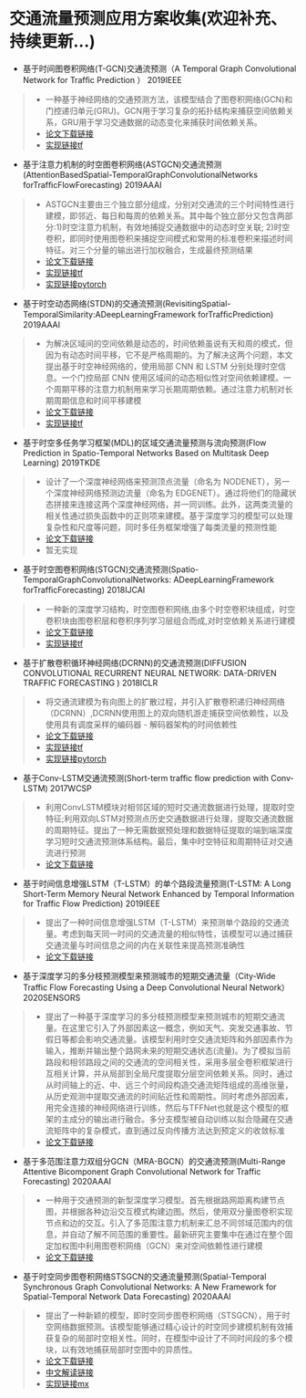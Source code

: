 # 交通流量预测应用方案收集(欢迎补充、持续更新...)

* 基于时间图卷积网络(T-GCN)交通流预测（A Temporal Graph Convolutional Network for Trafﬁc Prediction
） 2019IEEE
> * 一种基于神经网络的交通预测方法，该模型结合了图卷积网络(GCN)和门控递归单元(GRU)。GCN用于学习复杂的拓扑结构来捕获空间依赖关系，GRU用于学习交通数据的动态变化来捕获时间依赖关系。
> * [论文下载链接](https://arxiv.org/abs/1811.05320?context=stat.ML)
> * [实现链接tf](https://github.com/lehaifeng/T-GCN)

* 基于注意力机制的时空图卷积网络(ASTGCN)交通流预测(AttentionBasedSpatial-TemporalGraphConvolutionalNetworks forTrafﬁcFlowForecasting) 2019AAAI
> * ASTGCN主要由三个独立部分组成，分别对交通流的三个时间特性进行建模，即邻近、每日和每周的依赖关系。其中每个独立部分又包含两部分:1)时空注意力机制，有效地捕捉交通数据中的动态时空关联; 2)时空卷积，即同时使用图卷积来捕捉空间模式和常用的标准卷积来描述时间特征。对三个分量的输出进行加权融合，生成最终预测结果
> * [论文下载链接](https://github.com/Davidham3/ASTGCN/blob/master/papers)
> * [实现链接tf](https://github.com/guoshnBJTU/ASTGCN)
> * [实现链接pytorch](https://github.com/jianpingbadao/ASTGCN-PyTorch)

* 基于时空动态网络(STDN)的交通流预测(RevisitingSpatial-TemporalSimilarity:ADeepLearningFramework forTrafﬁcPrediction) 2019AAAI
> * 为解决区域间的空间依赖是动态的，时间依赖虽说有天和周的模式，但因为有动态时间平移，它不是严格周期的。为了解决这两个问题，本文提出基于时空神经网络的，使用局部 CNN 和 LSTM 分别处理时空信息。一个门控局部 CNN 使用区域间的动态相似性对空间依赖建模。一个周期平移的注意力机制用来学习长期周期依赖。通过注意力机制对长期周期信息和时间平移建模
> * [论文下载链接](http://export.arxiv.org/abs/1803.01254)
> * [实现链接tf](https://github.com/tangxianfeng/STDN)

* 基于时空多任务学习框架(MDL)的区域交通流量预测与流向预测(Flow Prediction in Spatio-Temporal Networks Based on Multitask Deep Learning)  2019TKDE
> * 设计了一个深度神经网络来预测顶点流量（命名为 NODENET），另一个深度神经网络预测边流量（命名为 EDGENET）。通过将他们的隐藏状态拼接来连接这两个深度神经网络，并一同训练。此外，这两类流量的相关性通过损失函数中的正则项来建模。基于深度学习的模型可以处理复杂性和尺度等问题，同时多任务框架增强了每类流量的预测性能
> * [论文下载链接](https://ieeexplore.ieee.org/document/8606218)
> * 暂无实现


* 基于时空图卷积网络(STGCN)交通流预测(Spatio-TemporalGraphConvolutionalNetworks: ADeepLearningFramework forTrafﬁcForecasting) 2018IJCAI
> * 一种新的深度学习结构，时空图卷积网络,由多个时空卷积块组成，时空卷积块由图卷积层和卷积序列学习层组合而成,对时空依赖关系进行建模
> * [论文下载链接](https://arxiv.org/abs/1709.04875v4)
> * [实现链接tf](https://github.com/VeritasYin/STGCN_IJCAI-18)

 * 基于扩散卷积循环神经网络(DCRNN)的交通流预测(DIFFUSION CONVOLUTIONAL RECURRENT NEURAL NETWORK: DATA-DRIVEN TRAFFIC FORECASTING
) 2018ICLR
> * 将交通流建模为有向图上的扩散过程，并引入扩散卷积递归神经网络（DCRNN）,DCRNN使用图上的双向随机游走捕获空间依赖性，以及使用具有调度采样的编码器 - 解码器架构的时间依赖性
> * [论文下载链接](https://arxiv.org/abs/1707.01926)
> * [实现链接tf](https://github.com/liyaguang/DCRNN)
> * [实现链接pytorch](https://github.com/chnsh/DCRNN_PyTorch)

* 基于Conv-LSTM交通流预测(Short-term traffic flow prediction with Conv-LSTM) 2017WCSP
> * 利用ConvLSTM模块对相邻区域的短时交通流数据进行处理，提取时空特征;利用双向LSTM对预测点历史交通数据进行处理，提取交通流数据的周期特征。提出了一种无需数据预处理和数据特征提取的端到端深度学习短时交通流预测体系结构。最后，集中时空特征和周期特征对交通流进行预测
> * [论文下载链接](https://ieeexplore.ieee.org/document/8171119)

* 基于时间信息增强LSTM（T-LSTM）的单个路段流量预测(T-LSTM: A Long Short-Term Memory Neural Network Enhanced by Temporal Information for Traffic Flow Prediction) 2019IEEE
> * 提出了一种时间信息增强LSTM（T-LSTM）来预测单个路段的交通流量。考虑到每天同一时间的交通流量的相似特性，该模型可以通过捕获交通流量与时间信息之间的内在关联性来提高预测准确性
> * [论文下载链接](https://www.researchgate.net/publication/334619357_T-LSTM_A_Long_Short-Term_Memory_Neural_Network_Enhanced_by_Temporal_Information_for_Traffic_Flow_Prediction)

* 基于深度学习的多分枝预测模型来预测城市的短期交通流量（City-Wide Traffic Flow Forecasting Using a Deep Convolutional Neural Network）2020SENSORS
> * 提出了一种基于深度学习的多分枝预测模型来预测城市的短期交通流量。在这里它引入了外部因素这一概念，例如天气、突发交通事故、节假日等都会影响交通流量。该模型利用时空交通流矩阵和外部因素作为输入，推断并输出整个路网未来的短期交通状态(流量)。为了模拟当前路段和相邻路段之间的交通流的空间相关性，采用多层全卷积框架进行互相关计算，并从局部到全局尺度提取分层空间依赖关系。同时，通过从时间轴上的近、中、远三个时间段构造交通流矩阵组成的高维张量，从历史观测中提取交通流的时间贴近性和周期性。同时考虑外部因素，用完全连接的神经网络进行训练，然后与TFFNet也就是这个模型的框架的主成分的输出进行融合。多分支模型被自动训练以拟合隐藏在交通流矩阵中的复杂模式，直到通过反向传播方法达到预定义的收敛标准
> * [论文下载链接](https://www.mdpi.com/1424-8220/20/2/421/xml)

* 基于多范围注意力双组分GCN（MRA-BGCN）的交通流预测(Multi-Range Attentive Bicomponent Graph Convolutional Network for Traffic Forecasting) 2020AAAI
> * 一种用于交通预测的新型深度学习模型。首先根据路网距离构建节点图，并根据各种边沿交互模式构建边图。然后，使用双分量图卷积实现节点和边的交互。引入了多范围注意力机制来汇总不同邻域范围内的信息，并自动了解不同范围的重要性。最新研究主要集中在通过在整个固定加权图中利用图卷积网络（GCN）来对空间依赖性进行建模
> * [论文下载链接](https://www.researchgate.net/publication/342536930_Multi-Range_Attentive_Bicomponent_Graph_Convolutional_Network_for_Traffic_Forecasting)

* 基于时空同步图卷积网络STSGCN的交通流量预测(Spatial-Temporal Synchronous Graph Convolutional Networks: A New Framework for Spatial-Temporal Network Data Forecasting) 2020AAAI
> * 提出了一种新颖的模型，即时空同步图卷积网络（STSGCN），用于时空网络数据预测。该模型能够通过精心设计的时空同步建模机制有效捕获复杂的局部时空相关性。同时，在模型中设计了不同时间段的多个模块，以有效地捕获局部时空图中的异质性。
> * [论文下载链接](https://github.com/xiaoxiong74/TrafficFlowForecasting/blob/master/papers/AAAI2020-STSGCN.pdf)
> * [中文解读链接](https://mp.weixin.qq.com/s/P54StaLV5oWcKTpFwzfMDQ)
> * [实现链接mx](https://github.com/mcdragon/STSGCN)